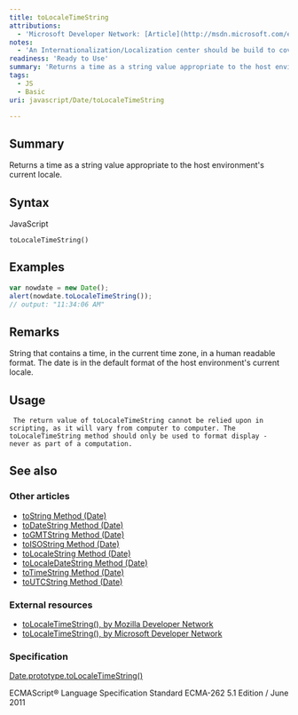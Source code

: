 ```yaml
---
title: toLocaleTimeString
attributions:
  - 'Microsoft Developer Network: [Article](http://msdn.microsoft.com/en-us/library/ie/474de325(v=vs.94).aspx)'
notes:
  - 'An Internationalization/Localization center should be build to cover the basic concepts (like locale) so this stuff doesn''t have to be repeated over and over'
readiness: 'Ready to Use'
summary: 'Returns a time as a string value appropriate to the host environment''s current locale.'
tags:
  - JS
  - Basic
uri: javascript/Date/toLocaleTimeString

---
```

## Summary

Returns a time as a string value appropriate to the host environment's current locale.

## Syntax

<span class="language">JavaScript</span>

    toLocaleTimeString()

## Examples

``` js
var nowdate = new Date();
alert(nowdate.toLocaleTimeString());
// output: "11:34:06 AM"
```

## Remarks

String that contains a time, in the current time zone, in a human readable format. The date is in the default format of the host environment's current locale.

## Usage

     The return value of toLocaleTimeString cannot be relied upon in scripting, as it will vary from computer to computer. The toLocaleTimeString method should only be used to format display - never as part of a computation.

## See also

### Other articles

-   [toString Method (Date)](/javascript/Date/toString)
-   [toDateString Method (Date)](/javascript/Date/toDateString)
-   [toGMTString Method (Date)](/javascript/Date/toGMTString)
-   [toISOString Method (Date)](/javascript/Date/toISOString)
-   [toLocaleString Method (Date)](/javascript/Date/toLocaleString)
-   [toLocaleDateString Method (Date)](/javascript/Date/toLocaleDateString)
-   [toTimeString Method (Date)](/javascript/Date/toTimeString)
-   [toUTCString Method (Date)](/javascript/Date/toUTCString)

### External resources

-   [toLocaleTimeString(), by Mozilla Developer Network](https://developer.mozilla.org/en-US/docs/Web/JavaScript/Reference/Global_Objects/Date/toLocaleTimeString)
-   [toLocaleTimeString(), by Microsoft Developer Network](http://msdn.microsoft.com/en-us/library/ie/474de325(v=vs.94).aspx)

### Specification

[Date.prototype.toLocaleTimeString()](http://www.ecma-international.org/ecma-262/5.1/#sec-15.9.5.7)

ECMAScript® Language Specification Standard ECMA-262 5.1 Edition / June 2011

